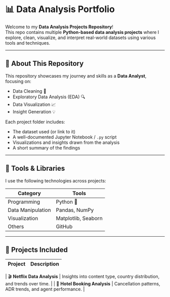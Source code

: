 # 📊 Data Analysis Portfolio

Welcome to my **Data Analysis Projects Repository**!  
This repo contains multiple **Python-based data analysis projects** where I explore, clean, visualize, and interpret real-world datasets using various tools and techniques.

---

## 🧠 About This Repository
This repository showcases my journey and skills as a **Data Analyst**, focusing on:
- Data Cleaning 🧹  
- Exploratory Data Analysis (EDA) 🔍  
- Data Visualization 📈  
- Insight Generation 💡  

Each project folder includes:
- The dataset used (or link to it)
- A well-documented Jupyter Notebook / `.py` script
- Visualizations and insights drawn from the analysis
- A short summary of the findings

---

## 🧰 Tools & Libraries
I use the following technologies across projects:

| Category | Tools |
|-----------|--------|
| Programming | Python 🐍 |
| Data Manipulation | Pandas, NumPy |
| Visualization | Matplotlib, Seaborn |
| Others | GitHub |

---

## 📂 Projects Included

| Project | Description |
|----------|--------------|

| 🎬 **Netflix Data Analysis** | Insights into content type, country distribution, and trends over time. |
| 🏨 **Hotel Booking Analysis** | Cancellation patterns, ADR trends, and agent performance. |
